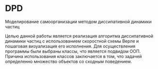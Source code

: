 # DPD
Моделирование самоорганизации методом диссипативной динамики частиц

Целью данной работы является реализация алгоритма диссипативной
динамики частиц с использованием скоростной схемы Верле и пошаговая
визуализация его исполнения.
Для осуществления программы были выбраны классы, что является
подвидом ООП. Причина использования классов заключается в том, что
задачей определенно множество объектов со сходным поведением.


